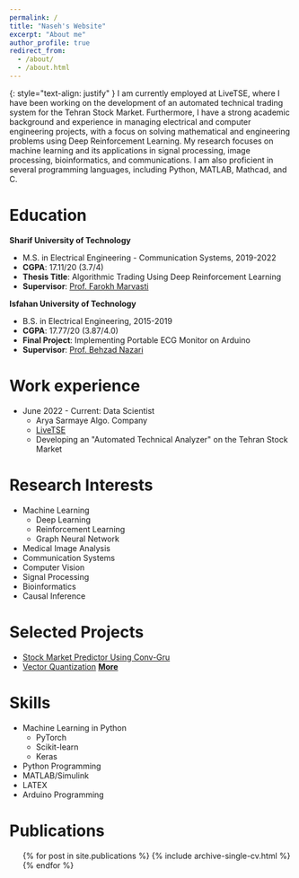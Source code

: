 ```yaml
---
permalink: /
title: "Naseh's Website"
excerpt: "About me"
author_profile: true
redirect_from: 
  - /about/
  - /about.html
---
```

{: style="text-align: justify" }
I am currently employed at LiveTSE, where I have been working on the development of an automated technical trading system for the Tehran Stock Market. Furthermore, I have a strong academic background and experience in managing electrical and computer engineering projects, with a focus on solving mathematical and engineering problems using Deep Reinforcement Learning. My research focuses on machine learning and its applications in signal processing, image processing, bioinformatics, and communications. I am also proficient in several programming languages, including Python, MATLAB, Mathcad, and C.

Education
======
**Sharif University of Technology**
* M.S. in Electrical Engineering - Communication Systems, 2019-2022
* **CGPA**: 17.11/20 (3.7/4)
* **Thesis Title**: Algorithmic Trading Using Deep Reinforcement Learning
* **Supervisor**: [Prof. Farokh Marvasti](https://scholar.google.com/citations?user=QqZjvMoAAAAJ&hl=en)

**Isfahan University of Technology**
* B.S. in Electrical Engineering, 2015-2019
* **CGPA**: 17.77/20 (3.87/4.0)
* **Final Project**: Implementing Portable ECG Monitor on Arduino
* **Supervisor**: [Prof. Behzad Nazari](https://scholar.google.com/citations?user=OQVDaXMAAAAJ&hl=en)

Work experience
======
* June 2022 - Current: Data Scientist
  * Arya Sarmaye Algo. Company
  * [LiveTSE](https://livetse.ir/)
  * Developing an "Automated Technical Analyzer" on the Tehran Stock Market
 
Research Interests
======
* Machine Learning
  * Deep Learning
  * Reinforcement Learning
  * Graph Neural Network
* Medical Image Analysis
* Communication Systems
* Computer Vision
* Signal Processing
* Bioinformatics
* Causal Inference

Selected Projects
======
* [Stock Market Predictor Using Conv-Gru](https://nasehmajidi.github.io//portfolio/Stock%20Market%20Predictor/)
* [Vector Quantization](https://nasehmajidi.github.io//portfolio/Vector%20Quantization/)
[**More**](/portfolio/)
  
Skills
======
* Machine Learning in Python
  * PyTorch
  * Scikit-learn
  * Keras
* Python Programming
* MATLAB/Simulink
* LATEX
* Arduino Programming


Publications
======
  <ul>{% for post in site.publications %}
    {% include archive-single-cv.html %}
  {% endfor %}</ul>

